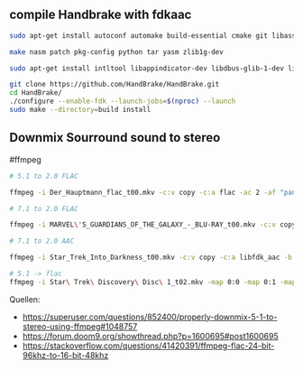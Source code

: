 

## compile Handbrake with fdkaac

```bash
sudo apt-get install autoconf automake build-essential cmake git libass-dev libbz2-dev libfontconfig1-dev libfreetype6-dev libfribidi-dev libharfbuzz-dev libjansson-dev liblzma-dev libmp3lame-dev libogg-dev libopus-dev libsamplerate-dev libspeex-dev libtheora-dev libtool libtool-bin libvorbis-dev libx264-dev libxml2-dev m4 

make nasm patch pkg-config python tar yasm zlib1g-dev

sudo apt-get install intltool libappindicator-dev libdbus-glib-1-dev libglib2.0-dev libgstreamer1.0-dev libgstreamer-plugins-base1.0-dev libgtk-3-dev libgudev-1.0-dev libnotify-dev libwebkitgtk-3.0-dev

git clone https://github.com/HandBrake/HandBrake.git
cd HandBrake/
./configure --enable-fdk --launch-jobs=$(nproc) --launch
sudo make --directory=build install
```

## Downmix Sourround sound to stereo
#ffmpeg

```bash
# 5.1 to 2.0 FLAC

ffmpeg -i Der_Hauptmann_flac_t00.mkv -c:v copy -c:a flac -ac 2 -af "pan=stereo|FL < 1.0*FL + 0.7071*FC + 1.0*BL + 0.7071*LFE|FR < 1.0*FR + 0.7071*FC + 1.0*BR + 0.7071LFE" -sample_fmt s16 stereo.mkv

# 7.1 to 2.0 FLAC

ffmpeg -i MARVEL\'S_GUARDIANS_OF_THE_GALAXY_-_BLU-RAY_t00.mkv -c:v copy -c:a flac -ac 2 -af "pan=stereo|FL < 1.0*FL + 0.7071*FC + 1.0*BL + 1.0*SL + 0.7071*LFE|FR < 1.0*FR + 0.7071*FC + 1.0*BR + 1.0*SR + 0.7071*LFE" -sample_fmt s16 stereo.mkv

# 7.1 to 2.0 AAC

ffmpeg -i Star_Trek_Into_Darkness_t00.mkv -c:v copy -c:a libfdk_aac -b:a 512k -cutoff 20000 -ac 2 -af "pan=stereo|FL < 1.0*FL + 0.7071*FC + 1.0*BL + 1.0*SL + 0.7071*LFE|FR < 1.0*FR + 0.7071*FC + 1.0*BR + 1.0*SR + 0.7071*LFE"  stereo.mkv

# 5.1 -> flac
ffmpeg -i Star\ Trek\ Discovery\ Disc\ 1_t02.mkv -map 0:0 -map 0:1 -map 0:2 -c:v copy -c:a flac -ac 2 -af "pan=stereo|FL < 1.0*FL + 0.7071*FC + 1.0*BL + 0.7071*LFE|FR < 1.0*FR + 0.7071*FC + 1.0*BR + 0.7071LFE" -sample_fmt s16 -c:s copy e01-stereo-flac.mkv
```

Quellen:
- https://superuser.com/questions/852400/properly-downmix-5-1-to-stereo-using-ffmpeg#1048757
- https://forum.doom9.org/showthread.php?p=1600695#post1600695
- https://stackoverflow.com/questions/41420391/ffmpeg-flac-24-bit-96khz-to-16-bit-48khz